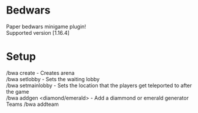 # Bedwars 
Paper bedwars minigame plugin!  
Supported version [1.16.4]


# Setup
/bwa create <arena name> - Creates arena  
/bwa setlobby <arena name> - Sets the waiting lobby  
/bwa setmainlobby <arena name> - Sets the location that the players get teleported to after the game  
/bwa addgen <arena name> <diamond/emerald> - Add a diammond or emerald generator  
Teams
/bwa addteam  <name> <arena name> <team name> <color>
